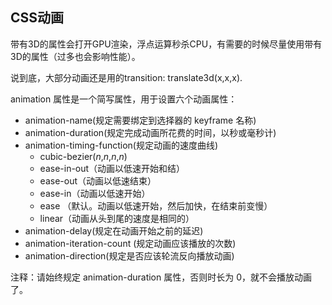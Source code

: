 ## CSS动画

带有3D的属性会打开GPU渲染，浮点运算秒杀CPU，有需要的时候尽量使用带有3D的属性（过多也会影响性能）。

说到底，大部分动画还是用的transition: translate3d(x,x,x).



animation 属性是一个简写属性，用于设置六个动画属性：

- animation-name(规定需要绑定到选择器的 keyframe 名称)
- animation-duration(规定完成动画所花费的时间，以秒或毫秒计)
- animation-timing-function(规定动画的速度曲线)
  - cubic-bezier(*n*,*n*,*n*,*n*)
  - ease-in-out（动画以低速开始和结）
  - ease-out（动画以低速结束）
  - ease-in（动画以低速开始）
  - ease （默认。动画以低速开始，然后加快，在结束前变慢）
  - linear（动画从头到尾的速度是相同的）
- animation-delay(规定在动画开始之前的延迟)
- animation-iteration-count (规定动画应该播放的次数)
- animation-direction(规定是否应该轮流反向播放动画)

注释：请始终规定 animation-duration 属性，否则时长为 0，就不会播放动画了。